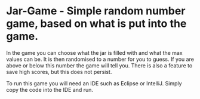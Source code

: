 # Jar-Game - Simple random number game, based on what is put into the game.

In the game you can choose what the jar is filled with and what the max values can be. It is then randomised to a number for you to guess. If you are above or below this number the game will tell you. There is also a feature to save high scores, but this does not persist. 

To run this game you will need an IDE such as Eclipse or IntelliJ. Simply copy the code into the IDE and run.
